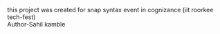 this project was created for snap syntax event in cognizance (iit roorkee tech-fest)
<br>
Author-Sahil kamble
